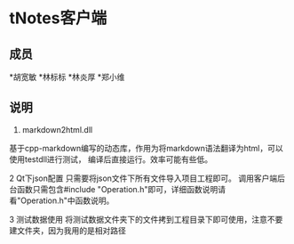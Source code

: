 ﻿tNotes客户端
=====

成员
-----
*胡宽敏
*林标标
*林炎厚
*郑小维

说明
-----

1. markdown2html.dll

  基于cpp-markdown编写的动态库，作用为将markdown语法翻译为html，可以使用testdll进行测试，
  编译后直接运行。效率可能有些低。


2  Qt下json配置
   只需要将json文件下所有文件导入项目工程即可。
   调用客户端后台函数只需包含#include "Operation.h"即可，详细函数说明请看"Operation.h"中函数说明。

3 测试数据使用
  将测试数据文件夹下的文件拷到工程目录下即可使用，注意不要建文件夹，因为我用的是相对路径
